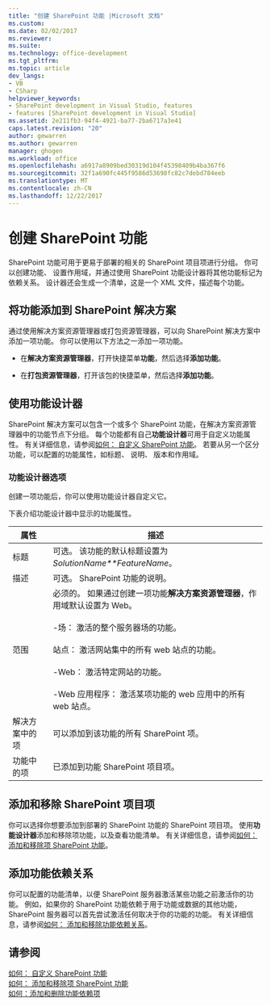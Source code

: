 ```yaml
---
title: "创建 SharePoint 功能 |Microsoft 文档"
ms.custom: 
ms.date: 02/02/2017
ms.reviewer: 
ms.suite: 
ms.technology: office-development
ms.tgt_pltfrm: 
ms.topic: article
dev_langs:
- VB
- CSharp
helpviewer_keywords:
- SharePoint development in Visual Studio, features
- features [SharePoint development in Visual Studio]
ms.assetid: 2e211fb3-94f4-4921-ba77-2ba6717a3e41
caps.latest.revision: "20"
author: gewarren
ms.author: gewarren
manager: ghogen
ms.workload: office
ms.openlocfilehash: a6917a8909bed30319d104f45398409b4ba367f6
ms.sourcegitcommit: 32f1a690fc445f9586d53698fc82c7debd784eeb
ms.translationtype: MT
ms.contentlocale: zh-CN
ms.lasthandoff: 12/22/2017
---
```

# <a name="creating-sharepoint-features"></a>创建 SharePoint 功能
  SharePoint 功能可用于更易于部署的相关的 SharePoint 项目项进行分组。 你可以创建功能、 设置作用域，并通过使用 SharePoint 功能设计器将其他功能标记为依赖关系。 设计器还会生成一个清单，这是一个 XML 文件，描述每个功能。  
  
## <a name="adding-features-to-the-sharepoint-solution"></a>将功能添加到 SharePoint 解决方案  
 通过使用解决方案资源管理器或打包资源管理器，可以向 SharePoint 解决方案中添加一项功能。 你可以使用以下方法之一添加一项功能。  
  
-   在**解决方案资源管理器**，打开快捷菜单**功能**，然后选择**添加功能**。  
  
-   在**打包资源管理器**，打开该包的快捷菜单，然后选择**添加功能**。  
  
## <a name="using-the-feature-designer"></a>使用功能设计器  
 SharePoint 解决方案可以包含一个或多个 SharePoint 功能，在解决方案资源管理器中的功能节点下分组。 每个功能都有自己**功能设计器**可用于自定义功能属性。 有关详细信息，请参阅[如何： 自定义 SharePoint 功能](../sharepoint/how-to-customize-a-sharepoint-feature.md)。 若要从另一个区分功能，可以配置的功能属性，如标题、 说明、 版本和作用域。  
  
### <a name="feature-designer-options"></a>功能设计器选项  
 创建一项功能后，你可以使用功能设计器自定义它。  
  
 下表介绍功能设计器中显示的功能属性。  
  
|属性|描述|  
|--------------|-----------------|  
|标题|可选。 该功能的默认标题设置为*SolutionName**FeatureName*。|  
|描述|可选。 SharePoint 功能的说明。|  
|范围|必须的。 如果通过创建一项功能**解决方案资源管理器**，作用域默认设置为 Web。<br /><br /> -场： 激活的整个服务器场的功能。<br /><br /> 站点： 激活网站集中的所有 web 站点的功能。<br /><br /> -Web： 激活特定网站的功能。<br /><br /> -Web 应用程序： 激活某项功能的 web 应用中的所有 web 站点。|  
|解决方案中的项|可以添加到该功能的所有 SharePoint 项。|  
|功能中的项|已添加到功能 SharePoint 项目项。|  
  
## <a name="adding-and-removing-sharepoint-project-items"></a>添加和移除 SharePoint 项目项  
 你可以选择你想要添加到部署的 SharePoint 功能的 SharePoint 项目项。 使用**功能设计器**添加和移除项功能，以及查看功能清单。 有关详细信息，请参阅[如何： 添加和移除项 SharePoint 功能](../sharepoint/how-to-add-and-remove-items-to-sharepoint-features.md)。  
  
## <a name="adding-feature-dependencies"></a>添加功能依赖关系  
 你可以配置的功能清单，以便 SharePoint 服务器激活某些功能之前激活你的功能。 例如，如果你的 SharePoint 功能依赖于用于功能或数据的其他功能，SharePoint 服务器可以首先尝试激活任何取决于你的功能的功能。 有关详细信息，请参阅[如何： 添加和移除功能依赖关系](../sharepoint/how-to-add-and-remove-feature-dependencies.md)。  
  
## <a name="see-also"></a>请参阅  
 [如何： 自定义 SharePoint 功能](../sharepoint/how-to-customize-a-sharepoint-feature.md)   
 [如何： 添加和移除项 SharePoint 功能](../sharepoint/how-to-add-and-remove-items-to-sharepoint-features.md)   
 [如何：添加和删除功能依赖项](../sharepoint/how-to-add-and-remove-feature-dependencies.md)  
  
  